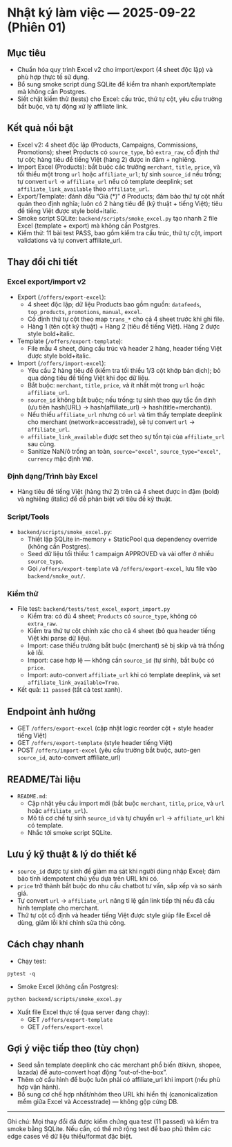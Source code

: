# Nhật ký làm việc — 2025-09-22 (Phiên 01)

## Mục tiêu
- Chuẩn hóa quy trình Excel v2 cho import/export (4 sheet độc lập) và phù hợp thực tế sử dụng.
- Bổ sung smoke script dùng SQLite để kiểm tra nhanh export/template mà không cần Postgres.
- Siết chặt kiểm thử (tests) cho Excel: cấu trúc, thứ tự cột, yêu cầu trường bắt buộc, và tự động xử lý affiliate link.

## Kết quả nổi bật
- Excel v2: 4 sheet độc lập (Products, Campaigns, Commissions, Promotions); sheet Products có `source_type`, bỏ `extra_raw`, cố định thứ tự cột; hàng tiêu đề tiếng Việt (hàng 2) được in đậm + nghiêng.
- Import Excel (Products): bắt buộc các trường `merchant`, `title`, `price`, và tối thiểu một trong `url` hoặc `affiliate_url`; tự sinh `source_id` nếu trống; tự convert `url` → `affiliate_url` nếu có template deeplink; set `affiliate_link_available` theo `affiliate_url`.
- Export/Template: đánh dấu “Giá (*)” ở Products; đảm bảo thứ tự cột nhất quán theo định nghĩa; luôn có 2 hàng tiêu đề (kỹ thuật + tiếng Việt); tiêu đề tiếng Việt được style bold+italic.
- Smoke script SQLite: `backend/scripts/smoke_excel.py` tạo nhanh 2 file Excel (template + export) mà không cần Postgres.
- Kiểm thử: 11 bài test PASS, bao gồm kiểm tra cấu trúc, thứ tự cột, import validations và tự convert affiliate_url.

## Thay đổi chi tiết
### Excel export/import v2
- Export (`/offers/export-excel`):
  - 4 sheet độc lập; dữ liệu Products bao gồm nguồn: `datafeeds`, `top_products`, `promotions`, `manual`, `excel`.
  - Cố định thứ tự cột theo map `trans_*` cho cả 4 sheet trước khi ghi file.
  - Hàng 1 (tên cột kỹ thuật) + Hàng 2 (tiêu đề tiếng Việt). Hàng 2 được style bold+italic.
- Template (`/offers/export-template`):
  - File mẫu 4 sheet, đúng cấu trúc và header 2 hàng, header tiếng Việt được style bold+italic.
- Import (`/offers/import-excel`):
  - Yêu cầu 2 hàng tiêu đề (kiểm tra tối thiểu 1/3 cột khớp bản dịch); bỏ qua dòng tiêu đề tiếng Việt khi đọc dữ liệu.
  - Bắt buộc: `merchant`, `title`, `price`, và ít nhất một trong `url` hoặc `affiliate_url`.
  - `source_id` không bắt buộc; nếu trống: tự sinh theo quy tắc ổn định (ưu tiên hash(URL) → hash(affiliate_url) → hash(title+merchant)).
  - Nếu thiếu `affiliate_url` nhưng có `url` và tìm thấy template deeplink cho merchant (network=accesstrade), sẽ tự convert `url` → `affiliate_url`.
  - `affiliate_link_available` được set theo sự tồn tại của `affiliate_url` sau cùng.
  - Sanitize NaN/ô trống an toàn, `source="excel"`, `source_type="excel"`, `currency` mặc định `VND`.

### Định dạng/Trình bày Excel
- Hàng tiêu đề tiếng Việt (hàng thứ 2) trên cả 4 sheet được in đậm (bold) và nghiêng (italic) để dễ phân biệt với tiêu đề kỹ thuật.

### Script/Tools
- `backend/scripts/smoke_excel.py`:
  - Thiết lập SQLite in-memory + StaticPool qua dependency override (không cần Postgres).
  - Seed dữ liệu tối thiểu: 1 campaign APPROVED và vài offer ở nhiều `source_type`.
  - Gọi `/offers/export-template` và `/offers/export-excel`, lưu file vào `backend/smoke_out/`.

### Kiểm thử
- File test: `backend/tests/test_excel_export_import.py`
  - Kiểm tra: có đủ 4 sheet; `Products` có `source_type`, không có `extra_raw`.
  - Kiểm tra thứ tự cột chính xác cho cả 4 sheet (bỏ qua header tiếng Việt khi parse dữ liệu).
  - Import: case thiếu trường bắt buộc (merchant) sẽ bị skip và trả thống kê lỗi.
  - Import: case hợp lệ — không cần `source_id` (tự sinh), bắt buộc có `price`.
  - Import: auto-convert `affiliate_url` khi có template deeplink, và set `affiliate_link_available=True`.
- Kết quả: `11 passed` (tất cả test xanh).

## Endpoint ảnh hưởng
- GET `/offers/export-excel` (cập nhật logic reorder cột + style header tiếng Việt)
- GET `/offers/export-template` (style header tiếng Việt)
- POST `/offers/import-excel` (yêu cầu trường bắt buộc, auto-gen `source_id`, auto-convert affiliate_url)

## README/Tài liệu
- `README.md`:
  - Cập nhật yêu cầu import mới (bắt buộc `merchant`, `title`, `price`, và `url` hoặc `affiliate_url`).
  - Mô tả cơ chế tự sinh `source_id` và tự chuyển `url` → `affiliate_url` khi có template.
  - Nhắc tới smoke script SQLite.

## Lưu ý kỹ thuật & lý do thiết kế
- `source_id` được tự sinh để giảm ma sát khi người dùng nhập Excel; đảm bảo tính idempotent chủ yếu dựa trên URL khi có.
- `price` trở thành bắt buộc do nhu cầu chatbot tư vấn, sắp xếp và so sánh giá.
- Tự convert `url` → `affiliate_url` nâng tỉ lệ gắn link tiếp thị nếu đã cấu hình template cho merchant.
- Thứ tự cột cố định và header tiếng Việt được style giúp file Excel dễ dùng, giảm lỗi khi chỉnh sửa thủ công.

## Cách chạy nhanh
- Chạy test:
```
pytest -q
```
- Smoke Excel (không cần Postgres):
```
python backend/scripts/smoke_excel.py
```
- Xuất file Excel thực tế (qua server đang chạy):
  - GET `/offers/export-template`
  - GET `/offers/export-excel`

## Gợi ý việc tiếp theo (tùy chọn)
- Seed sẵn template deeplink cho các merchant phổ biến (tikivn, shopee, lazada) để auto-convert hoạt động “out-of-the-box”.
- Thêm cờ cấu hình để buộc luôn phải có affiliate_url khi import (nếu phù hợp vận hành).
- Bổ sung cơ chế hợp nhất/nhóm theo URL khi hiển thị (canonicalization mềm giữa Excel và Accesstrade) — không gộp cứng DB.

---
Ghi chú: Mọi thay đổi đã được kiểm chứng qua test (11 passed) và kiểm tra smoke bằng SQLite. Nếu cần, có thể mở rộng test để bao phủ thêm các edge cases về dữ liệu thiếu/format đặc biệt.